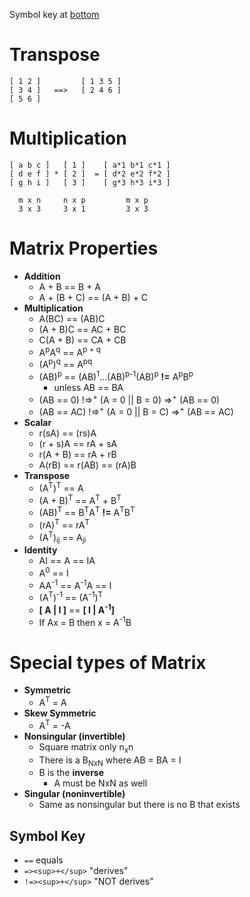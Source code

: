 Symbol key at [bottom](#symbol-key)
# Transpose
 ```
 [ 1 2 ]         [ 1 3 5 ]
 [ 3 4 ]   ==>   [ 2 4 6 ]
 [ 5 6 ]
 ```
 
# Multiplication
 ```
 [ a b c ]   [ 1 ]    [ a*1 b*1 c*1 ]
 [ d e f ] * [ 2 ]  = [ d*2 e*2 f*2 ]
 [ g h i ]   [ 3 ]    [ g*3 h*3 i*3 ]

   m x n     n x p         m x p
   3 x 3     3 x 1         3 x 3
 ```
 
# Matrix Properties
* **Addition**
  * A + B == B + A
  * A + (B + C) == (A + B) + C
* **Multiplication**
  * A(BC) == (AB)C
  * (A + B)C == AC + BC
  * C(A + B) == CA + CB
  * A<sup>p</sup>A<sup>q</sup> == A<sup>p + q</sup>
  * (A<sup>p</sup>)<sup>q</sup> == A<sup>pq</sup>
  * (AB)<sup>p</sup> == (AB)<sup>1</sup>...(AB)<sup>p-1</sup>(AB)<sup>p</sup> **!=** A<sup>p</sup>B<sup>p</sup>
    * unless AB == BA
  * (AB == 0) !=><sup>+</sup> (A = 0 || B = 0) =><sup>+</sup> (AB == 0)
  * (AB == AC) !=><sup>+</sup> (A = 0 || B = C) =><sup>+</sup> (AB == AC)
* **Scalar**
  * r(sA) == (rs)A
  * (r + s)A == rA + sA
  * r(A + B) == rA + rB
  * A(rB) == r(AB) == (rA)B
* **Transpose**
  * (A<sup>T</sup>)<sup>T</sup> == A
  * (A + B)<sup>T</sup> == A<sup>T</sup> + B<sup>T</sup>
  * (AB)<sup>T</sup> == B<sup>T</sup>A<sup>T</sup> **!=** A<sup>T</sup>B<sup>T</sup>
  * (rA)<sup>T</sup> == rA<sup>T</sup>
  * (A<sup>T</sup>)<sub>ij</sub> == A<sub>ji</sub>
* **Identity**
  * AI == A == IA
  * A<sup>0</sup> == I
  * AA<sup>-1</sup> == A<sup>-1</sup>A == I
  * (A<sup>T</sup>)<sup>-1</sup> == (A<sup>-1</sup>)<sup>T</sup>
  * **[ A | I ]**  ==  **[ I | A<sup>-1</sup>]** 
  * If Ax = B then x = A<sup>-1</sup>B 
  
# Special types of Matrix
* **Symmetric**
  * A<sup>T</sup> = A   
* **Skew Symmetric**  
  * A<sup>T</sup> = -A
* **Nonsingular (invertible)**
  * Square matrix only n<sub>x</sub>n
  * There is a B<sub>NxN</sub> where AB = BA = I
  * B is the **inverse**
    * A must be NxN as well
* **Singular (noninvertible)**
  * Same as nonsingular but there is no B that exists 

## Symbol Key
* `==` equals
* `=><sup>+</sup>` "derives"
* `!=><sup>+</sup>` "NOT derives"
